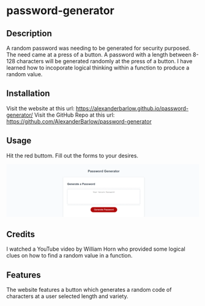 #  password-generator

## Description

A random password was needing to be generated for security purposed. The need came at a press of a button. A password with a length between 8-128 characters will be generated randomly at the press of a button. I have learned how to incoporate logical thinking within a function to produce a random value.

## Installation

Visit the website at this url: https://alexanderbarlow.github.io/password-generator/
Visit the GitHub Repo at this url: https://github.com/AlexanderBarlow/password-generator

## Usage

Hit the red buttom. Fill out the forms to your desires. 




![Website](./_C__Users_alexb_bootcamp_challenges_password-generator_index.html.png)


## Credits

I watched a YouTube video by William Horn who provided some logical clues on how to find a random value in a function. 


## Features

The website features a button which generates a random code of characters at a user selected length and variety. 

